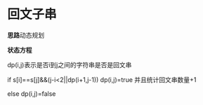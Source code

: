 # 回文子串

**思路**动态规划


**状态方程**

dp(i,j)表示是否i到j之间的字符串是否是回文串

if s[i]==s[j]&&(j-i<2||dp(i+1,j-1))
dp(i,j)=true
并且统计回文串数量+1

else
dp(i,j)=false